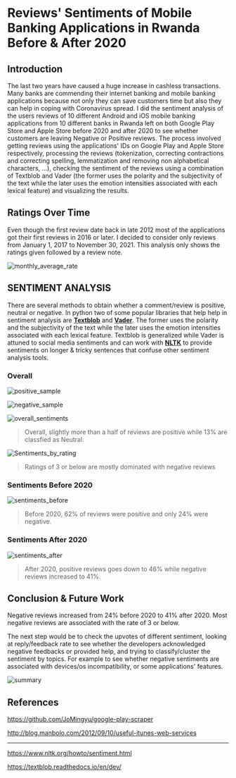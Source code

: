 # Reviews' Sentiments of Mobile Banking Applications in Rwanda Before & After 2020

## Introduction

The last two years have caused a huge increase in cashless transactions. Many banks are commending their internet banking and mobile banking applications because not only they can save customers time but also they can help in coping with Coronavirus spread. I did the sentiment analysis of the users reviews of 10 different Android and iOS mobile banking applications from 10 different banks in Rwanda left on both Google Play Store and Apple Store before 2020 and after 2020 to see whether customers are leaving Negative or Positive reviews. The process involved getting reviews using the applications' IDs on Google Play and Apple Store respectively, processing the reviews (tokenization, correcting contractions and correcting spelling, lemmatization and removing non alphabetical characters, ...), checking the sentiment of the reviews using a combination of Textblob and Vader (the former uses the polarity and the subjectivity of the text while the later uses the emotion intensities associated with each lexical feature) and visualizing the results. 

## Ratings Over Time

Even though the first review date back in late 2012 most of the applications got their first reviews in 2016 or later. I decided to consider only reviews from January 1, 2017 to November 30, 2021. This analysis only shows the ratings given followed by a review note.

![monthly_average_rate](monthly_average_rate.png)

## SENTIMENT ANALYSIS

There are several methods to obtain whether a comment/review is positive, neutral or negative. In python two of some popular libraries that help help in sentiment analysis are [**Textblob**](https://textblob.readthedocs.io/en/dev/) and [**Vader**](https://github.com/cjhutto/vaderSentiment). The former uses the polarity and the subjectivity of the text while the later uses the emotion intensities associated with each lexical feature. Textblob is generalized while Vader is attuned to social media sentiments and can work with [**NLTK**](https://github.com/cjhutto/vaderSentiment) to provide sentiments on longer & tricky sentences that confuse other sentiment analysis tools.

### Overall

![positive_sample](positive_sample.PNG)

![negative_sample](negative_sample.PNG)

![overall_sentiments](overall_sentiments.png)

> Overall, slightly more than a half of reviews are positive while 13% are classfied as Neutral.

![Sentiments_by_rating](sentiments_by_rate.png)

> Ratings of 3 or below are mostly dominated with negative reviews

### Sentiments Before 2020

![sentiments_before](sentiments_before.png)

> Before 2020, 62% of reviews were positive and only 24% were negative.

### Sentiments After 2020

![sentiments_after](sentiments_after.png)

> After 2020, positive reviews goes down to 46% while negative reviews increased to 41%.

## Conclusion & Future Work

Negative reviews increased from 24% before 2020 to 41% after 2020. Most negative reviews are associated with the rate of 3 or below.

The next step would be to check the upvotes of different sentiment, looking at reply/feedback rate to see whether the developers acknowledged negative feedbacks or provided help, and trying to classify/cluster the sentiment by topics. For example to see whether negative sentiments are associated with devices/os incompatibility, or some applications' features.

![summary](summary.png)

## References

https://github.com/JoMingyu/google-play-scraper

http://blog.manbolo.com/2012/09/10/useful-itunes-web-services

---
https://www.nltk.org/howto/sentiment.html

https://textblob.readthedocs.io/en/dev/

